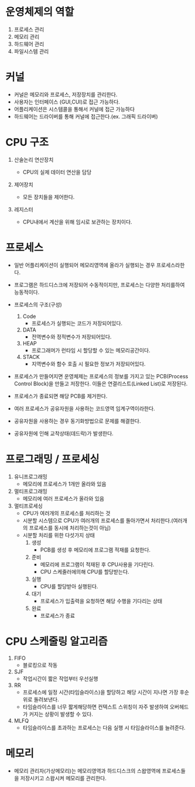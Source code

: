 # **운영체제의 역할**

1. 프로세스 관리
2. 메모리 관리
3. 하드웨어 관리
4. 파일시스템 관리

# **커널**

- 커널은 메모리와 프로세스, 저장장치를 관리한다.
- 사용자는 인터페이스 (GUI,CUI)로 접근 가능하다.
- 어플리케이션은 시스템콜을 통해서 커널에 접근 가능하다
- 하드웨어는 드라이버를 통해 커널에 접근한다.(ex. 그래픽 드라이버)

# **CPU 구조**

1. 산술논리 연산장치

   - CPU의 실제 데이터 연산을 담당

2. 제어장치

   - 모든 장치들을 제어한다.

3. 레지스터
   - CPU내에서 계산을 위해 임시로 보관하는 장치이다.

# **프로세스**

- 일반 어플리케이션이 실행되어 메모리영역에 올라가 실행되는 경우 프로세스라한다.
- 프로그램은 하드디스크에 저장되어 수동적이지만, 프로세스는 다양한 처리를하여 능동적이다.
- 프로세스의 구조(구성)

  1. Code
     - 프로세스가 실행되는 코드가 저장되어있다.
  2. DATA
     - 전역변수와 정적변수가 저장되어있다.
  3. HEAP
     - 프로그래머가 런타임 시 할당할 수 있는 메모리공간이다.
  4. STACK
     - 지역변수와 함수 호출 시 필요한 정보가 저장되어있다.

- 프로세스가 만들어지면 운영체제는 프로세스의 정보를 가지고 있는 PCB(Process Control Block)을 만들고 저장한다. 이들은 연결리스트(Linked List)로 저장된다.
- 프로세스가 종료되면 해당 PCB를 제거한다.

- 여러 프로세스가 공유자원을 사용하는 코드영역 임계구역이라한다.
- 공유자원을 사용하는 경우 동기화방법으로 문제를 해결한다.
- 공유자원에 인해 교착상태(데드락)가 발생한다.

# **프로그래밍 / 프로세싱**

1. 유니프로그래밍
   - 메모리에 프로세스가 1개만 올라와 있음
2. 멀티프로그래밍
   - 메모리에 여러 프로세스가 올라와 있음
3. 멀티프로세싱
   - CPU가 여러개의 프로세스를 처리하는 것
   - 시분할 시스템으로 CPU가 여러개의 프로세스를 돌아가면서 처리한다.(여러개의 프로세스를 동시에 처리하는것이 아님)
   - 시분할 처리를 위한 다섯가지 상태
     1. 생성
        - PCB를 생성 후 메모리에 프로그램 적재를 요청한다.
     2. 준비
        - 메모리에 프로그램이 적재된 후 CPU사용을 기다린다.
        - CPU 스케줄러에의해 CPU를 할당받는다.
     3. 실행
        - CPU를 할당받아 실행된다.
     4. 대기
        - 프로세스가 입출력을 요청하면 해당 수행을 기다리는 상태
     5. 완료
        - 프로세스가 종료

# **CPU 스케줄링 알고리즘**

1. FIFO
   - 블로킹으로 작동
2. SJF
   - 작업시간이 짧은 작업부터 우선실행
3. RR
   - 프로세스에 일정 시간(타임슬라이스)을 할당하고 해당 시간이 지나면 가장 후순위로 돌려보낸다.
   - 타임슬라이스를 너무 짧게해당하면 컨텍스트 스위칭이 자주 발생하여 오버헤드가 커지는 상황이 발생할 수 있다.
4. MLFQ
   - 타임슬라이스를 초과하는 프로세스는 다음 실행 시 타임슬라이스를 늘려준다.

# **메모리**

- 메모리 관리자(가상메모리)는 메모리영역과 하드디스크의 스왑영역에 프로세스들을 저장시키고 스왑시켜 메모리를 관리한다.
